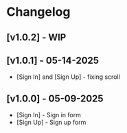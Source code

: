 # Changelog

## [v1.0.2] - WIP

## [v1.0.1] - 05-14-2025
- [Sign In] and [Sign Up] - fixing scroll

## [v1.0.0] - 05-09-2025

- [Sign In] - Sign in form
- [Sign Up] - Sign up form
